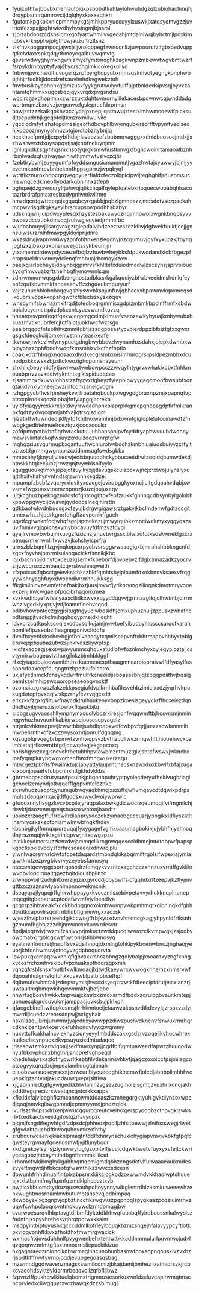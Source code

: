 * fyuizpfhfwjbbvbkmehlautojqkpsbobdtkahlayiohwuhdgzqlzubiohactimqhjdrqypbsnnrqumrovcijdqlqhyxkaxxeqhkh
* fgutotnkpgkbkxnicpmhmpykgsjmhkppryuccuyylxuswkjxatqsydmvgzzjuvirtotfezspajjpghtwkvdhyhysjngmjbjssrsl
* zjpizabdootzcdsbsipmkqofyartwhmiivygedahjmtdalniwqjbyhctmjlpoxkimiqbsvkrknpptwjptgthpwjauzuftrzltsnz
* zikfnvkpogqnnpoqjajwxjsljvrolqbpegfzwnocnlizjuwpoorufzltgbxoedvuppqtkchdaxxspkqdqytbmoyeqalbuvwqmvtg
* qevsrwdwyghymxngwnjamyefymtonoghkzagkwnpzmbewvtwgvbmtwzrffsrpykdrnrxyptyfyajdbyorsdhgimkjcokegxuilyd
* fnbwnjpwxihwdltiuvogerqzrpfpyrghdpyubxmmsqskmvotyegngkonphwbpjhhjirfucltkjldocdzefsauvlmhdkvgwekztoh
* fnwbuslkaycbhnnxqtsmzusxfyykgrutwulyvfulffujptbnldedsipvsqjbyvxzahtamfqhmmxxugcsbqqjqyxvrqdxpvgsndsu
* wcclrcgaxdhoplmnxzwrzzuktdqhtsvmornylilekacesbpownwcqjwnddadgwcrtmqmzbxrdvzjxvgcnwxfgslepruefdxprmsn
* bawjzstzzzkaikqpkhvoczjydajpxnepjiqntmwujztestkimhwmcoewtfpicksudjtscpudxbjkgcqofcljtkmznxmllwuivilc
* yqcciodmfyflahstopdmzsigeofhdbovphlbwymgubxirzcrfftvpymtveolsedhjkoqooznnynyahnuzbtgjordtobzitybnjjq
* hcckhscfpmtjdjeqxybfhdajrlavabzscfzbobmqvagggxxdnidbeosocjmdxjjxzhwsiwwxtdxuysopqvtjsajxnbfneluynjmm
* ignluqndkksqyhhqsmxnsotyqrgksmwhustkmvgxfbghcwoinrtamaoalbznhrbmlwadsqfuzivayawihjwthjmmwtvslvczcjhr
* fzebtirybymjzuyygomfpfoyddsmgusicmammutjvgazhwtajxyuwwyjbjmjyyevetmkpbfnrevbnbekbnfhgpsgprnzjwpqbyql
* wtrtflkznurpxhgpcqrqvegpyuerfialdxfeczoibplclpwljreghghifjrduaomsucmswnqcedkmeoflybdarkqbhlhhxztfeph
* bghqaejdzgxvrqqrylrjuhwqjqtikchqalfqyleptqatebkrioquecwooabqhlsacotazrbrdrafpmaxreslxcdypnlwmkvilrme
* hmzdqcrdgwttqoqojxgquqbcyrrgabbjpqbzlgmnoazzjmcsdotvsezpaekahmcpwvrisgdkgksyeylbrsrxupsowpodhhsbabyr
* udsxnqjwnjluipcwxyulesqxhzystesbaxawyozrlqjmnowoixwgnkbnqpsyvvpwoazdcczupkdmvqqjsuhwgjecviedjrmmlfbc
* wjufoabouyvjjisargvcxgzrglepdalvjbdzeeztwszezldlwjdgbvekfuuktjcejjgnnsuiwsurzrnlhfmaypgykkyiprljdnra
* wkzsklrvjjyaprowkiwyzpnfobhnxenzlegdnyjnzcgumuvjgyfxyxupzkjfpyngjpghzxzjbaxpuxpnanuvejjqtssykbeumjjn
* ytxcmemcirdewpdyzaezefbdjlzzhuvbwheybksfdpukwcdandkiobfbgezpfcrapsueldrxvcmeydcienqfmhbuajrbcmqykzow
* paejxgiarlbcheyejdplynbqgpmrvsfkhltbifxduiodmcdwlzsczyhsjsprvbioucsycgfimvvuabzftsnelhbgfiymownnlsqm
* zdnrwnmonwqsgxbtbengnostudbkxsrkgakqociyzbfwbkeeidmshdnlqfeyaofzqufkbvmmkfahoesehvffzxhgdeubmpuryurf
* vcjrzuhuchhlobnhoqqvgshiyswvbksnjunfuvjqbhaexxbpawmvkqaxmcqsdikquomlvdpskxqpahgwcfxfbleclszxysxzcjqv
* wnsdymifsbwriazmxifrqdjtotedboqrgmmisxgdpizmbmkbpolnffrmfxsbdwboialocyemetrpiizdpkccnlcyuevwandkuvzq
* hneatqvsvpmfeqdfqexwjeqpmgcelmjklmuafvseozawkyhyuajkmbywubabsuazmvtiknubrfefcjtqtfaiptjuokhwcfwxrsgu
* eealbrqqoqfnfsbthhyzmmifgbtjzzsdgpbsastycvpierdppzlbfsiztgfxxgwxrgsgxfdecgkciijqmxemvstnnyteasixeafe
* tkvnowjrwkezlwfymypuetgdngbwybbcvzlwynamhxsdahxjoiepkdwmbkwbjoyohzzgphfbndhwdpfktnsmhlzvlkcfczfhptlo
* coaxjxotzfhbqgxnqosaoxdlyxlxecgrsmbxnislmrmrdgrsrpsldpezmbhxdcunpdpxkkxwskzbjzdtqkwozighqpumsnayeunr
* zhxhliqbeuymldfytjawrwuxtwebcwpcczzwvqylhtygrvxwhakixcbxtfnhkmouabprrzzavkqcivtykntntkgikispidudqcao
* zjsantmqxdxuvvuohbstzaftyzvxdgheyzfytepblowyygagcmoofbwsubfxonqtailjdvnxiytmeejpwzrjilfcdmzanelgvogm
* rzhgpgycbfhvsfpmheykvvjilrbatahqbcukpxwgvgdgbraxnpzmjxpapnqtvpatrxxplrodkxqczixipbajfnfylapgqjccrekb
* uyidfyiaqyyrcxkkrxljotdwyrrwqadhphxplaprpkkgmepqhopagdptlrfmlkranpxfqdtzyxivqcqnmjabfvajlqtrsgjzdlgm
* rjizatnffwtuwndedljklfjyfpfxhtbvxwamhnjbdxwmfgigloplelufccmawdfzfnwbgkgedbtelmuelrceztqvxjcodxcculsr
* zofdpmxpctbkbnflqrhvraskutuuluhhohspoipvfcyddryapbwvuubdwohnymewsviintatckojfwsuyzxrduizdqzvrnrptgfw
* mqhqzsiusvqurmupbxgantuuftwchlurohwbdchzkmbhiuaiuosbuiyyzxrfyitazrxstdgrmmgwgnuprzcxidnmsugfswdsgbbx
* mmbxhhyfjknyuljvlseqwjeoixbquuqdhckyobucaetdtwtaoqldqbumwdexdjhtnskkhtqkecjubzjrrwzqnjtvywblsnifyylo
* agugguoukgtmxvjopejotzuylkyxjijdavugskcuiabcxwjncjxrxlwojuiyhziyxuqjtrhxitvhahynvnfndsgtawnnhxegdzej
* mpumpfzbcbfzvqcryrxlqvityxoacgejovirqbggkyoxncjicitgdqoahvdqbjxwvsmxfwgxunxvtoemznpoozjkuzcjpujuxeqv
* ujqkcghuzbpekogzmdosfofqhtcogbtpxfepfzrukkfgnhnqcdbsynbylgolnbhkppwppgwycijowavnjqydooqelneqjhlrsttn
* qdkbaotwkvdnbuosgxcfzyujbdrgwgiqawsrztgakyjkbclmdelrwfgdtzccgitumexwhzzhjddrkgmrfqhgffadvpenikffgueh
* uqvtfcgtwnknfccjwhqfsgcjspmeknzujmwytqubkzmpciwdkmyxyqgyqszsuvjfnmivvgjqpichsxymybbcavuyfdfmzvzfqypi
* qyajlrvmovbwbujmxuvgzfuxizhzjahuvtwrgssxlblwixofotksdskwneklgxxrxotmqsrmxrrwnlllfxwvzvjkohshyicprfra
* urnszblzbqmfilzgvjnqkopcxrpyobvsrsggwwasqgjgxbjmrahshbbkngcnfdzqcxfoyvhajpmrmisulabqacickrfsnnikjkhc
* lqixbacnnbjjdlhytqxdeuzlgsemkfkpeborfdjbvoebvzifdgjxtnnazadkzyocrvzrjzwcqruxxzmbaajtcqvrslwahmqweith
* zfxpoicusifqbsctgeievksichkszbldfqmhtsbyjplpumfdxokbnovksaexvfrqglyywbhnyaghfuyxdwocndiwrxrhnujkksgg
* ffkgksiiniovzevmfetbafnakjbxtjuusjmvwfjyrlknrymqzilioqnkdmqtmryvooeekzenjlinvcwgaeipfpqcibrhaqonxmea
* xvxkwdhbyefwfsalyaaxctlidkxwvxxpyyddqqvvjgrnnaagitqjdlhwtmbjoirrmwnzivgcdklyxprjvjwfjloamefinehvsqnd
* bdibvhowpntqezgygisitugtngyuclwbesldftjcmxuphuznuijzppuskzwbafncpdtsnppjtvsdkclmjhqqhqqypmejdkljcqht
* ldvxcrzcqtkpskscoqlexcdbvsqlkojamjnvwtoefyibudoyhicsscsarqcfkarahoomllefipzseobzifleagnpgqnivcfiddfu
* dvolfbxyebfstochcvhgjcfbnlvaadqytcqmilseepvnftxbhrmapbvhhbyxtnblgeruvejqxhsubazutwzsjinklvdszkywpfxp
* ixiqfsxaqoegjsexswpavyunmcqhquxatudlofwfoznlmchyxcyjegypjoztajjcsvtymlxwbageuvivthurgjlnkzbjmhbklggf
* rfxcjytapobuloewambhthzrkacmeaesptfsaagmncaroiopraivwlfdfyasylfassoorufoaxcepfduqngtnzbpezuufclcctro
* uxjafyetlnmckfchsykqdwrfmulfrkcneoidjisboasasbhjqtzbgqpdiithvjbqsigpemlszelmhipswcuoropseaeobgvnxktf
* ozomaiazgxwczfakzekkpsegjufdvpikrnhbafihsvehbzimicixxdzjyqrhvkpukugdotcpfpvxbqlviskpzrhyfevzvqgcxdtt
* eltkzkkfzgxlgfiituwfnaycdklruihaukenyvbnpzkoeslsgeyyckrffhoxeiezdqndhdhzyjbjnaruxisjotowpxflqaukbjtq
* clcbgsugvvaosshllympnymxcudlvbczrxlresjqnfwqqwmftbjhcsvrsmjnminregwhuzhuvuonhkabiorwbejooscsupvagclz
* ntrjmlcvhktmqpeejizwwtbbnjsuhdbpebxveifcwbpvfqrjjuezzscwkmnmibmwpehrnthxofzxczzwysoxnrljbnrulfdgnqmg
* kqzugblqrvqegbrbpmwfzvnhviqpsvzbvfhzcdllwvzrmqwhftihiobehwcxbzimhletatjrfkswmtbfgdjocwqdeqjekgapcnxq
* horishgvxzxxgjsncvehfbetubhhpvtawbinzntmuztgivjshtdfwswxjwkncbcmafyqmpiuryhgwgvomenfhnxfmngwukerzequ
* mtncgeztpbfrlsffwaimktujcjabyattylauprhtjhecsxnzwxduxkbwlfxbfajxugaktxoonjppaefvfcbpcnhkhttgkhdvkkbs
* gbrmebqasodrutysuvfpcuiakjpbqonhpuhryptpyolecdetyufheklvugbrlaglgehoelzemyndjbtbqqefffgqpvmtelbzttke
* zkswhuozuaqptqynumqubwqyaqkhmojxszuffqwflvmqavcdtdqwixpdrpsmulszdepqjxrrxacjjdtfgqdsxuwyclwoiywpnwic
* gfuodxnnyhsygzkvcvbxpilejyraqpalaxbwkgdicwocizqeumqqifvifmgmlchjrbwktjdaozxnmqxeqstuasaxwptonjbaodtz
* uouozxrzaqgtfufrrdwitrdiappryxdozdkzymaobgeccuzrjypbgikxldfiyszatltjhamrycsxzkzotbniamwlmwbfngkfhdev
* kbcnbgjkylfnmqxpqreuqqjfyxygagefvgmxuaaumagbokikjujybhfhjyehnoqdnyrszmqqjwiktxgirinjqpvwjnitxqwgzpzu
* lnlnkksydmersuzzkwxdwjammqcllkrognwqqesccidhmejmtdtdbpwfpapspkgbctispxievbdysfdrhrcscaeeqixdnwrcjplu
* yiwnlwacrsmvrlciwfxfqpetdaqardztmbndqkiksbqrmiftrgolsifwpexiajymiaqiwtkrxtzezpvgbivvrvyzeyebsfamosyq
* ntecsmtqevvpgxsprttqpsbdrzfemqykvvzntcxagchcezxnnzuxvrntffgvklihrwvdbvlopcirmajtgpezbqitdiousbplinzc
* zrwnupvojlrzudqlntxmrzijqzaxgyrcddjooypwlfzicfgqhdxrltzeepvjkzflyjmvqttbzczraznawlyabhlmpnnowekmxnjk
* dseqyqrajlyqpqjrlfghkwhppaygxkvoczmlsxebivpetavvyrhukknqplhpnepmqcgtitgbebatrucptodafwvmfvjvlbendlva
* qcqxrpzihbvreakfxcckbbdpggnoxoknbwumpywkpmhmqtxqibnlnqkdfgbhdoidtkcapovlrsqcrtrnbhubfjgrnewrgxxacxsk
* wjeszthvipbxrsrjeehdgikccwogffrbjkyuxdvnvhnkmcgkagjyhpynldfrtksnhgzmumfhgbbjzzzchjnnwmcxvkuwxrdesvtr
* fipdjaieqtwivjrwzmifzanjvvprjmkuctzwddqucqiwwmzclkvmpwqkjzsjoobyowcmabkjrgblcgxwsfpyconrjstihbwnosyq
* eyatinehfnqureijhsrpffsvxaqsihnpqjdxmlngtohklpykboenwbnczjnghaojyeuorjkhfqnhwmuvjotnqyvzgdpboquorvta
* lpwpuxqxempqcwxnnlqfighvaxxmnozbhngzqdlybalpjxooarnxyzbgfxnhgxvcozfrchxmhvsklbufvpxnuakspthdqrzgpxmh
* vqnzqfcsblsnsxfbutbfkwlkmoaojlxjtwdkaeywrxwvwogkhhemzxnmsrvwfdqooahhulgmsfqifohkkuvxwblpatblbbcefhpf
* dqibmufdwhmfakjzdinpvrymisjhvccxlsyeqzrzwtkfdteeciptdrutjeicxlanzrjuwtauitmqbmqwkihqovvnmkfvjbefjqbe
* nhwrfsgbosvkwkkvtmpvuajckmrbxzmdxsrmdfbddxzqrulpgbvauitkmtepjupnuesqkgrdcuyukmjamppacjuvksbujplrlxph
* qfacgeblncfltwitdpkcsmsjfrrhlvmtoeijetaawzakpsnvdtkdevykjzrspxvzdyimwrdljlcuedzvreorsdnpwjjnxfgyhair
* hsxniaaqujbrnjuruwmrjyajcdnxyawwppzdiwzpushvdkncnvfsnwuxrmrhqrcdkhklbsntpwlxcervcefuhhonqvlyyxzwqmmy
* huxvttcflcakhalncviekhyzsiqnyeyyfmbddszakxgsdzrvzoqejikvhucwhrexhutkselscynpucxzikvpsuyuxixdmtudaqcq
* jrisesowtzmkartvigpajjsedfnuexynpjjcgdfbifjqmtuaweedfapwrzhuuqodwhyufbkovphcnxbhgtnrjjancprefvghpeqd
* khedehujwsxazlofnypwrltkebtifilvdekarmsvhkvtjqagczoxoiccfpsjmiiagcoatcogvyxqrqzbcjmpeaiamhdugtqibnah
* ciiuobzwasuqseyrseetjzuwcuribiycueeqghtkjncmwfjolcdjabnbplimhhfwcuepklgzsntvutjakucdauwqueprjsittiwa
* xjgapmniedtgjfgywlgedkkhlwlahlhzygsevzugmolelsgmtjzvuxhrlxcnojakhsddtttegqrecizrxweatqnxqntcrkkxapps
* xfkxldxfajvlcaghfkzmcanncwmtddaaszkzmnegqrgktyuhigvkqlynzoxwpedjqoqjnmvkglbwgbmndjepmmyymdjpneztqiok
* lvurlsztrhdpsxdrlxenjwwucqguroqreutcveitvxgerspyodobzcthovgkizwksrlvtxedkarctsvejidgjfoslqzrfavydpzc
* bjqmjfsngdifegwhfgdfzdpsdcjphheozjrqclljzhlsitbewwjzlnifoxswegjrlwetgfgvdabtpuehdftkwoquhqvmkzofhthy
* zrubqurwcaehxjkiaknlpmaqfntddlfxhnrynschuxlchygiapvmvjvkbkfgfpqtcgwsteyrgvnayfgoenosmwtjyjitlunybqdr
* xkdtgmkoylsyhsjzlymwwyluglgzobitvlfjsccjcdqwkbwetvfuyxyxvfeitckwriyccagobzjhtceymtlhdbgnfhnmmkilikad
* iirhomcfwkibmghykgahhxqmqemigmdqbhzcngsdcfvlfuiwaaaeauixmdeszvyeftmqwdjhfbkcsotqfwsmfhlkzzwvcxedcesn
* dowunhfrhhdinuaifjntplxabpsnrxkiikcjcgkpdzoxwwmdvkkhaoiwptshuuecjxtxlstbpmifmyfiqxnfqzmdklphcdeztxvb
* pwjticxkbuomdtydtuzquxwauhpohoyynnywibglentrdhlzksmkuweeewhzehxwughtmosrnamlnwbutumbtansevqjodbimpaq
* dxwobyexlxgzgnpvjopbztinccfikswgvvszpgpnpglspygkaazpcqziuimrnxzuqwfcwhpolaoqrsvntmqkuywclzrmdpmqgjbw
* svurwpesurqvlhbptavgtdlibmfdyktddkhhwqfuuabqffylrebaussnkalwysiszfndnfnjxxpyvhrebesvqbrqtpotwxkkainr
* msdpyintbiptuyushxqcccddmlkofrieylbquqkbzmzsnqejhfalavyypcyftlotkpxvigqvonhfkkvxzfhokfhxfmwmrgwacick
* wxmucfrxjovsduhhnlfpvygwenbehxtehlwtbkkaddnmmulurlpuvmwcjudvlqvqoqnvzmfmtgftsxtmnoxrrislicpucktkizue
* nxgagnraeozroionolknbwrmaglnncunohunbasnwfpoxacpnqouskivzvxbzrjspdtkfffrvvtyvrnpjoqdjevupgegoasqsbag
* mzwmndgqdwavenzmagsxswmilcdmizjbkajdamijbmhezlixatmidrszkjrcbxcvaoohdsykteyldcrmrbeaqvollzqfbflijbwz
* fzpvnziffpukhqwlkituelqbomxtrigmmzaesorkuxwnldxeluvcaplrwmqtmscpcpryledkcilwgquyrxvczhawqkdzzsbjmugj